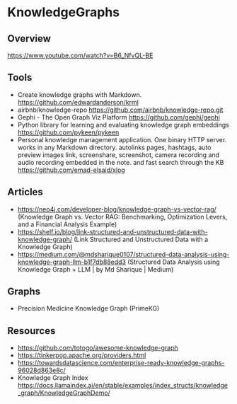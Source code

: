 # KnowledgeGraphs

## Overview
https://www.youtube.com/watch?v=B6_NfvQL-BE

## Tools
- Create knowledge graphs with Markdown. https://github.com/edwardanderson/krml
- airbnb/knowledge-repo https://github.com/airbnb/knowledge-repo.git
- Gephi - The Open Graph Viz Platform https://github.com/gephi/gephi
- Python library for learning and evaluating knowledge graph embeddings https://github.com/pykeen/pykeen
- Personal knowledge management application. One binary HTTP server. works in any Markdown directory. autolinks pages, hashtags, auto preview images link, screenshare, screenshot, camera recording and audio recording embedded in the note. and fast search through the KB https://github.com/emad-elsaid/xlog

## Articles
- https://neo4j.com/developer-blog/knowledge-graph-vs-vector-rag/ (Knowledge Graph vs. Vector RAG: Benchmarking, Optimization Levers, and a Financial Analysis Example)
- https://shelf.io/blog/link-structured-and-unstructured-data-with-knowledge-graph/ (Link Structured and Unstructured Data with a Knowledge Graph)
- https://medium.com/@mdsharique0107/structured-data-analysis-using-knowledge-graph-llm-b1f7db88edd3 (Structured Data Analysis using Knowledge Graph + LLM | by Md Sharique | Medium)

## Graphs
- Precision Medicine Knowledge Graph (PrimeKG)

## Resources
- https://github.com/totogo/awesome-knowledge-graph
- https://tinkerpop.apache.org/providers.html
- https://towardsdatascience.com/enterprise-ready-knowledge-graphs-96028d863e8c/
- Knowledge Graph Index https://docs.llamaindex.ai/en/stable/examples/index_structs/knowledge_graph/KnowledgeGraphDemo/